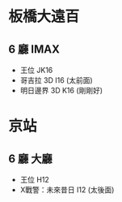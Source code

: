 
# 板橋大遠百

## 6 廳 IMAX

* 王位 JK16
* 哥吉拉 3D I16  (太前面)
* 明日邊界 3D K16  (剛剛好)


# 京站

## 6 廳 大廳

* 王位 H12
* X戰警：未來昔日 I12  (太後面)
